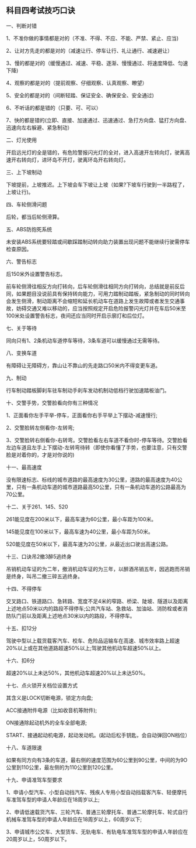 ## 科目四考试技巧口诀

一、判断对错

1、不准你做的事情都是对的（不准、不得、不应、不能、严禁、紧止、应当)

2、让对方先走的都是对的（减速让行、停车让行、礼让通行、减速避让）

3、慢的都是对的（缓慢通过、减速、平稳、逐渐、慢慢通过、将速度降低、匀速下降)

4、观察的都是对的（提前观察、仔细观察、认真观察、瞭望）

5、安全的都是对的（间断轻踏、保证安全、确保安全、安全通过)

6、不听话的都是错的（只要、可、可以）

7、快的都是错的(立即、直接、加速通过、迅速通过、急打方向盘、猛打方向盘、迅速向左右躲避、紧急制动）

二、灯光使用

开启远光灯的全是错的，有危险警报闪光灯的全对，进入高速开左转向灯，驶离高速开右转向灯，进环岛不开灯，驶离环岛开右转向灯。

三、上下坡制动

下坡提前，上坡推迟。上下坡会车下坡让上坡（如果?下坡车行驶到一半路程了，上坡让行)。

四、车轮侧滑问题

后轮，都当后轮侧滑算。

五、ABS防抱死系统

未安装ABS系统要轻踏或间歇踩踏制动转向助力装置出现问题不能继续行驶需停车检查原因。

六、警告标志

后150米外设置警告标志。

前车轮侧滑往相反方向打转向，后车轮侧滑往相同方向打转向，总结就是前反后同，如果题目没说前具有保持转向能力，可用力踏制动踏板，紧急制动的同时转向会发生侧滑，制动距离不会缩短和延长机动车在道路上发生故障或者发生交通事故，妨碍交通又难以移动的，应当按照规定开启危险报警闪光灯并在车后50米至100米处设置警告标志，夜间还应当同时开启示廓灯和后位灯。

七、关于等待

同向只有1、2条机动车道停车等待，3条车道可以缓慢通过无需等待。

八、变换车道

有障碍让无障碍方，靠山让不靠山的先走路口50米内不得变更车道。

九、制动

行车制动踏板脚刹车驻车制动手刹车发动机制动低档行驶加速踏板油门。

十、交警手势，交警脸看向你有三种情况

1、正面看你左手平举-停车，正面看你右手平举上下摆动-减速慢行;

2、交警脸转左侧看你-左转弯;

3、交警脸转右侧看你-右转弯。交警脸看左右车道不看你时-停车等待。交警脸看左边车道且左手上下摆动-左转弯待转（即使你看懂了手势，也要注意，只有交警脸是对着你的，才是对你说的)

十一、最高速度

没有限速标志、标线的城市道路的最高速度为30公里，道路的最高速度为40公里，只有一条机动车道的城市道路最高50公里，只有一条机动车道的公路最高为70公里。

十二、关于261、145、520

261能见度在200米以下，最高车速为60公里，最小车距为100米。

145能见度在100米以下，最高车速为40公里，最小车距为50米。

520能见度在50米以下，最高车速为20公里，从最近出口驶出高速公路。

十三、口诀吊2撤3醉5逃终身

吊销机动车证的为二年，撤消机动车证的为三年，以醉酒吊销五年，因逃跑而吊销是终身，叫吊二撤三碎五逃终身。

十四、不得停车

交叉路口、铁道路口、急转路、宽度不足4米的窄路、桥梁、陡坡、隧道以及距离上述地点50米以内的路段不得停车;公共汽车站、急救站、加油站、消防栓或者消防队门前以及距离上述地点30米以内的路段，不得停车。

十五、扣12分

驾驶中型以上载货载客汽车、校车、危险品运输车在高速、城市效率路上超速20%以上或在其他道路超速50%以上;驾驶其他机动车超速50%以上。

十六、扣6分

超速20%以上未达50%，其他机动车超速20%以上未达50%。

十七、点火锁开关档位设置方式

其含义是LOCK切断电源，锁定方向盘;

ACC接通附件电源（比如收音机等附件);

ON接通除起动机外的全车全部电源;

START、接通起动机电源，起动发动机。(起动后松手钥匙，会自动弹回ON档位）

十八、车道限速

如果有同方向有3条的车道，最右侧的速度范围为60公里到90公里，中间的为9O公里到110公里，最左侧的为110公里到120公里。

十九、申请准驾车型要求

1、申请小型汽车、小型自动挡汽车、残疾人专用小型自动挡载客汽车、轻便摩托车准驾车型的申请人年龄应在18周岁以上;

2、申请低速载货汽车、三轮汽车、普通三轮摩托车、普通二轮摩托车、轮式自行机械车准驾车型的申请人年龄应在18周岁以上，60周岁以下;

3、申请城市公交车、大型货车、无轨电车、有轨电车准驾车型的申请人年龄应在20周岁以上，50周岁以下。